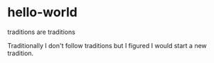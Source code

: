 # hello-world
traditions are traditions

Traditionally I don't follow traditions but I figured I would start a new tradition.
